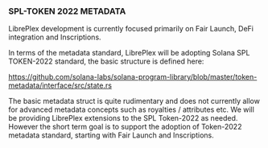 ### SPL-TOKEN 2022 METADATA ###

LibrePlex development is currently focused primarily on Fair Launch, DeFi integration and Inscriptions.

In terms of the metadata standard, LibrePlex will be adopting Solana SPL TOKEN-2022 standard, the basic
structure is defined here:

https://github.com/solana-labs/solana-program-library/blob/master/token-metadata/interface/src/state.rs

The basic metadata struct is quite rudimentary and does not currently allow for advanced metadata concepts
such as royalties / attributes etc. We will be providing LibrePlex extensions to the SPL Token-2022 as 
needed. However the short term goal is to support the adoption of Token-2022 metadata standard, starting
with Fair Launch and Inscriptions.
 
